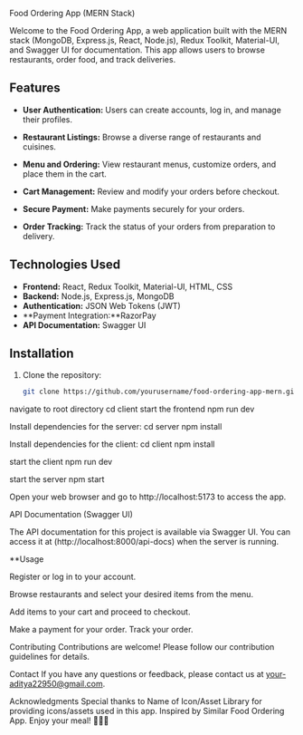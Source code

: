 Food Ordering App (MERN Stack)

Welcome to the Food Ordering App, a web application built with the MERN stack (MongoDB, Express.js, React, Node.js), Redux Toolkit, Material-UI, and Swagger UI for documentation. This app allows users to browse restaurants, order food, and track deliveries.


## Features

- **User Authentication:** Users can create accounts, log in, and manage their profiles.

- **Restaurant Listings:** Browse a diverse range of restaurants and cuisines.

- **Menu and Ordering:** View restaurant menus, customize orders, and place them in the cart.

- **Cart Management:** Review and modify your orders before checkout.

- **Secure Payment:** Make payments securely for your orders.

- **Order Tracking:** Track the status of your orders from preparation to delivery.


## Technologies Used

- **Frontend:** React, Redux Toolkit, Material-UI, HTML, CSS
- **Backend:** Node.js, Express.js, MongoDB
- **Authentication:** JSON Web Tokens (JWT)
- **Payment Integration:**RazorPay
- **API Documentation:** Swagger UI

## Installation

1. Clone the repository:

   ```bash
   git clone https://github.com/yourusername/food-ordering-app-mern.git

navigate to root directory
cd client 
start the frontend
npm run dev

Install dependencies for the server:
cd server 
npm install

Install dependencies for the client:
cd client
npm install

start the client
npm run dev

start the server
npm start

Open your web browser and go to http://localhost:5173 to access the app.

API Documentation (Swagger UI)

The API documentation for this project is available via Swagger UI. You can access it at (http://localhost:8000/api-docs) when the server is running.

**Usage

Register or log in to your account.

Browse restaurants and select your desired items from the menu.

Add items to your cart and proceed to checkout.

Make a payment for your order.
Track your order.


Contributing
Contributions are welcome! Please follow our contribution guidelines for details.

Contact
If you have any questions or feedback, please contact us at your-aditya22950@gmail.com.

Acknowledgments
Special thanks to Name of Icon/Asset Library for providing icons/assets used in this app.
Inspired by Similar Food Ordering App.
Enjoy your meal! 🍔🍕🍣







